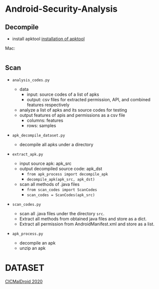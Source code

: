# Android-Security-Analysis

## Decompile
* install apktool
[installation of apktool](https://stackoverflow.com/questions/34336338/apktool-command-not-found-error)

Mac: 
```

```


## Scan


* `analysis_codes.py`
    * data
        * input: source codes of a list of apks
        * output: csv files for extracted permission, API, and combined features respectively
    * analyze a list of apks and its source codes for testing
    * output features of apis and permissions as a csv file
        * columns: features
        * rows: samples 

* `apk_decompile_dataset.py`
    * decompile all apks under a directory



* `extract_apk.py`
    * input source apk: apk_src
    * output decompiled source code: apk_dst
        * `from apk_process import decompile_apk`
        * `decompile_apk(apk_src, apk_dst)`
    * scan all methods of .java files
        * `from scan_codes import ScanCodes`
        * `scan_codes = ScanCodes(apk_src)`

* `scan_codes.py` 
    * scan all .java files under the directory `src`.
    * Extract all methods from obtained java files and store as a dict.
    * Extract all permission from AndroidManifest.xml and store as a list.

* `apk_process.py`
    * decompile an apk
    * unzip an apk




# DATASET
[CICMalDroid 2020](https://www.unb.ca/cic/datasets/maldroid-2020.html)